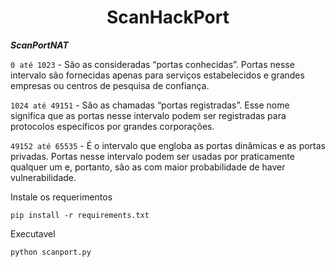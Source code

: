 <h1 align="center">ScanHackPort</h1>




***ScanPortNAT***


`0 até 1023` - São as consideradas “portas conhecidas”. Portas nesse intervalo são fornecidas apenas para serviços estabelecidos e grandes empresas ou centros de pesquisa de confiança.

`1024 até 49151` - São as chamadas “portas registradas”. Esse nome significa que as portas nesse intervalo podem ser registradas para protocolos específicos por grandes corporações.

`49152 até 65535` - É o intervalo que engloba as portas dinâmicas e as portas privadas. Portas nesse intervalo podem ser usadas por praticamente qualquer um e, portanto, são as com maior probabilidade de haver vulnerabilidade.


Instale os requerimentos

```
pip install -r requirements.txt
```

Executavel

```
python scanport.py
```
